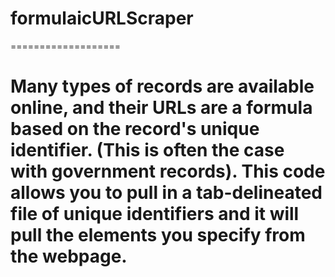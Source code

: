 # formulaicURLScraper
===================
# Many types of records are available online, and their URLs are a formula based on the record's unique identifier. (This is often the case with government records). This code allows you to pull in a tab-delineated file of unique identifiers and it will pull the elements you specify from the webpage.
